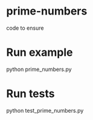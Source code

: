 # prime-numbers
code to ensure

# Run example

python prime_numbers.py

# Run tests

python test_prime_numbers.py